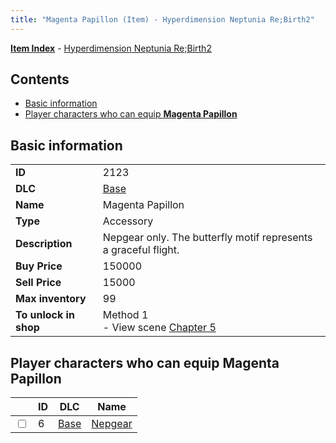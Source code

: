 ```yaml
---
title: "Magenta Papillon (Item) - Hyperdimension Neptunia Re;Birth2"
---
```


[**Item Index**](/neptunia/rb2/item/index.html) - [Hyperdimension Neptunia Re;Birth2](/neptunia/rb2)

## Contents

- [Basic information](#basic-information)
- [Player characters who can equip **Magenta Papillon**](#player-characters-who-can-equip-magenta-papillon)

## Basic information

|   |   |
| -- | -- |
| **ID** | 2123 |
| **DLC** | [Base](/neptunia/rb2/dlc/0-base.html) |
| **Name** | Magenta Papillon |
| **Type** | Accessory |
| **Description** | Nepgear only. The butterfly motif represents a graceful flight. |
| **Buy Price** | 150000 |
| **Sell Price** | 15000 |
| **Max inventory** | 99 |
| **To unlock in shop** | Method 1<br />- View scene [Chapter 5](/neptunia/rb2/scene/0-351-chapter-5.html) |

## Player characters who can equip **Magenta Papillon**

|    | ID | DLC | Name |
| -- | -- | --- | ---- |
| <input type="checkbox" id="rb2-player-0-6" class="trackbox" /> | 6 | [Base](/neptunia/rb2/dlc/0-base.html) | [Nepgear](/neptunia/rb2/player/0-6-nepgear.html) |